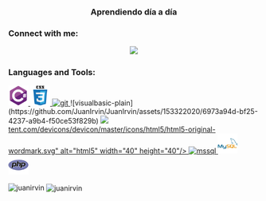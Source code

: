 <h3 align="center">Aprendiendo día a día</h3>

<h3 align="left">Connect with me:</h3>
<p align="left">
</p>
<div id="header" align="center">
  <img src="https://media.giphy.com/media/M9gbBd9nbDrOTu1Mqx/giphy.gif" width="100"/>
</div>
<h3 align="left">Languages and Tools:</h3>
<p align="left"> <a href="https://www.w3schools.com/cs/" target="_blank" rel="noreferrer"> <img src="https://raw.githubusercontent.com/devicons/devicon/master/icons/csharp/csharp-original.svg" alt="csharp" width="40" height="40"/> </a> <a href="https://www.w3schools.com/css/" target="_blank" rel="noreferrer"> <img src="https://raw.githubusercontent.com/devicons/devicon/master/icons/css3/css3-original-wordmark.svg" alt="css3" width="40" height="40"/> </a> <a href="https://git-scm.com/" target="_blank" rel="noreferrer"> <img src="https://www.vectorlogo.zone/logos/git-scm/git-scm-icon.svg" alt="git" width="40" height="40"/> </a> ![visualbasic-plain](https://github.com/JuanIrvin/JuanIrvin/assets/153322020/6973a94d-bf25-4237-a9b4-f50ce53f829b)
 <a href="https://www.w3.org/html/" target="_blank" rel="noreferrer"> <img src="https://raw.githubusercon<svg xmlns="http://www.w3.org/2000/svg" viewBox="0 0 128 128"><path fill="#004e8c" d="M64 0A64 64 0 000 64a64 64 0 0064 64 64 64 0 0064-64A64 64 0 0064 0zm-3.76 38.7l6.34.1L48 89.202h-6.58L23.14 38.8h6.579l14 40a23.74 23.74 0 011.02 4.46h.141a22 22 0 011.119-4.56zm13.6.1h14.34A15.68 15.68 0 0198.54 42a10.34 10.34 0 013.84 8.34 12.26 12.26 0 01-2.38 7.44 12.52 12.52 0 01-6.4 4.501v.139a12.82 12.82 0 018.16 3.84 11.84 11.84 0 013.06 8.461 13.18 13.18 0 01-4.64 10.48 17.28 17.28 0 01-11.7 4H73.84zm12.7 5.26l-6.7.06V60.4h5.999a11.48 11.48 0 007.58-2.4 8.14 8.14 0 002.781-6.6c0-4.893-3.22-7.34-9.66-7.34zm-6.7 21.641v18.14h8a12 12 0 008-2.46 8.42 8.42 0 002.86-6.74c0-5.947-4.053-8.92-12.16-8.92z"/></svg>
tent.com/devicons/devicon/master/icons/html5/html5-original-wordmark.svg" alt="html5" width="40" height="40"/> </a> <a href="https://www.microsoft.com/en-us/sql-server" target="_blank" rel="noreferrer"> <img src="https://www.svgrepo.com/show/303229/microsoft-sql-server-logo.svg" alt="mssql" width="40" height="40"/> </a> <a href="https://www.mysql.com/" target="_blank" rel="noreferrer"> <img src="https://raw.githubusercontent.com/devicons/devicon/master/icons/mysql/mysql-original-wordmark.svg" alt="mysql" width="40" height="40"/> </a> <a href="https://www.php.net" target="_blank" rel="noreferrer"> <img src="https://raw.githubusercontent.com/devicons/devicon/master/icons/php/php-original.svg" alt="php" width="40" height="40"/> </a> </p>

<p><img align="left" src="https://github-readme-stats.vercel.app/api/top-langs?username=juanirvin&show_icons=true&locale=en&layout=compact" alt="juanirvin" /></p>

<p>&nbsp;<img align="center" src="https://github-readme-stats.vercel.app/api?username=juanirvin&show_icons=true&locale=en" alt="juanirvin" /></p>
